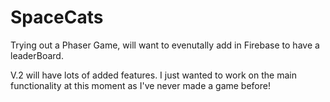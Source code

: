 # SpaceCats
Trying out a Phaser Game, will want to evenutally add in Firebase to have a leaderBoard.

V.2 will have lots of added features. I just wanted to work on the main functionality at this moment as I've never made a game before!
